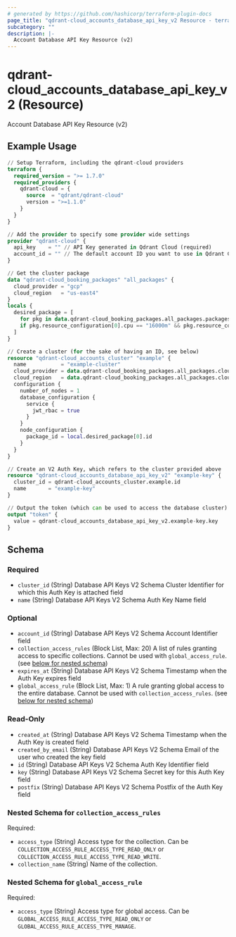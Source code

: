 ```yaml
---
# generated by https://github.com/hashicorp/terraform-plugin-docs
page_title: "qdrant-cloud_accounts_database_api_key_v2 Resource - terraform-provider-qdrant-cloud"
subcategory: ""
description: |-
  Account Database API Key Resource (v2)
---
```


# qdrant-cloud_accounts_database_api_key_v2 (Resource)

Account Database API Key Resource (v2)

## Example Usage

```terraform
// Setup Terraform, including the qdrant-cloud providers
terraform {
  required_version = ">= 1.7.0"
  required_providers {
    qdrant-cloud = {
      source  = "qdrant/qdrant-cloud"
      version = ">=1.1.0"
    }
  }
}

// Add the provider to specify some provider wide settings
provider "qdrant-cloud" {
  api_key    = "" // API Key generated in Qdrant Cloud (required)
  account_id = "" // The default account ID you want to use in Qdrant Cloud (can be overriden on resource level)
}

// Get the cluster package
data "qdrant-cloud_booking_packages" "all_packages" {
  cloud_provider = "gcp"
  cloud_region   = "us-east4"
}
locals {
  desired_package = [
    for pkg in data.qdrant-cloud_booking_packages.all_packages.packages : pkg
    if pkg.resource_configuration[0].cpu == "16000m" && pkg.resource_configuration[0].ram == "64Gi"
  ]
}

// Create a cluster (for the sake of having an ID, see below)
resource "qdrant-cloud_accounts_cluster" "example" {
  name           = "example-cluster"
  cloud_provider = data.qdrant-cloud_booking_packages.all_packages.cloud_provider
  cloud_region   = data.qdrant-cloud_booking_packages.all_packages.cloud_region
  configuration {
    number_of_nodes = 1
    database_configuration {
      service {
        jwt_rbac = true
      }
    }
    node_configuration {
      package_id = local.desired_package[0].id
    }
  }
}

// Create an V2 Auth Key, which refers to the cluster provided above
resource "qdrant-cloud_accounts_database_api_key_v2" "example-key" {
  cluster_id = qdrant-cloud_accounts_cluster.example.id
  name       = "example-key"
}

// Output the token (which can be used to access the database cluster)
output "token" {
  value = qdrant-cloud_accounts_database_api_key_v2.example-key.key
}
```

<!-- schema generated by tfplugindocs -->
## Schema

### Required

- `cluster_id` (String) Database API Keys V2 Schema Cluster Identifier for which this Auth Key is attached field
- `name` (String) Database API Keys V2 Schema Auth Key Name field

### Optional

- `account_id` (String) Database API Keys V2 Schema Account Identifier field
- `collection_access_rules` (Block List, Max: 20) A list of rules granting access to specific collections. Cannot be used with `global_access_rule`. (see [below for nested schema](#nestedblock--collection_access_rules))
- `expires_at` (String) Database API Keys V2 Schema Timestamp when the Auth Key expires field
- `global_access_rule` (Block List, Max: 1) A rule granting global access to the entire database. Cannot be used with `collection_access_rules`. (see [below for nested schema](#nestedblock--global_access_rule))

### Read-Only

- `created_at` (String) Database API Keys V2 Schema Timestamp when the Auth Key is created field
- `created_by_email` (String) Database API Keys V2 Schema Email of the user who created the key field
- `id` (String) Database API Keys V2 Schema Auth Key Identifier field
- `key` (String) Database API Keys V2 Schema Secret key for this Auth Key field
- `postfix` (String) Database API Keys V2 Schema Postfix of the Auth Key field

<a id="nestedblock--collection_access_rules"></a>
### Nested Schema for `collection_access_rules`

Required:

- `access_type` (String) Access type for the collection. Can be `COLLECTION_ACCESS_RULE_ACCESS_TYPE_READ_ONLY` or `COLLECTION_ACCESS_RULE_ACCESS_TYPE_READ_WRITE`.
- `collection_name` (String) Name of the collection.


<a id="nestedblock--global_access_rule"></a>
### Nested Schema for `global_access_rule`

Required:

- `access_type` (String) Access type for global access. Can be `GLOBAL_ACCESS_RULE_ACCESS_TYPE_READ_ONLY` or `GLOBAL_ACCESS_RULE_ACCESS_TYPE_MANAGE`.
